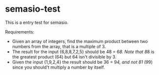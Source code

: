 # semasio-test

This is a entry test for semasio.


Requirements:

 - Given an array of integers, find the maximum product between two numbers from the array, that is a multiple of 3.
 - The result for the input {6,8,8,7,2,5} should be 48 = 6*8. Note that 8*8 is the greatest product (64) but 64 isn't divisible by 3.
 - Given the input {1,9,2,4} the result should be  36 = 9*4, and not 81 (9*9) since you should't multiply a number by itself.
